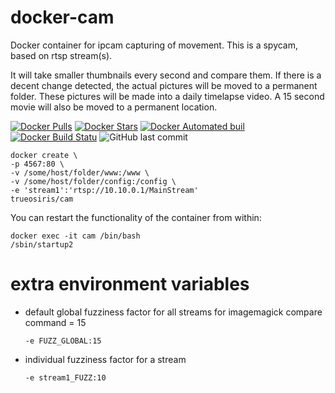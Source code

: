 # docker-cam
Docker container for ipcam capturing of movement. 
This is a spycam, based on rtsp stream(s).

It will take smaller thumbnails every second and compare them.
If there is a decent change detected, the actual pictures will be moved to a permanent folder.
These pictures will be made into a daily timelapse video.
A 15 second movie will also be moved to a permanent location.


[![Docker Pulls](https://img.shields.io/docker/pulls/trueosiris/cam.svg)](https://hub.docker.com/r/trueosiris/cam/) [![Docker Stars](https://img.shields.io/docker/stars/trueosiris/cam.svg)](https://hub.docker.com/r/trueosiris/cam/) [![Docker Automated buil](https://img.shields.io/docker/automated/trueosiris/cam.svg)](https://hub.docker.com/r/trueosiris/cam/) [![Docker Build Statu](https://img.shields.io/docker/build/trueosiris/cam.svg)](https://hub.docker.com/r/trueosiris/cam/) ![GitHub last commit](https://img.shields.io/github/last-commit/trueosiris/docker-cam.svg)

    docker create \
    -p 4567:80 \
    -v /some/host/folder/www:/www \
    -v /some/host/folder/config:/config \
    -e 'stream1':'rtsp://10.10.0.1/MainStream'
    trueosiris/cam

You can restart the functionality of the container from within:

    docker exec -it cam /bin/bash
    /sbin/startup2

# extra environment variables

- default global fuzziness factor for all streams for imagemagick compare command = 15

      -e FUZZ_GLOBAL:15

- individual fuzziness factor for a stream

      -e stream1_FUZZ:10
